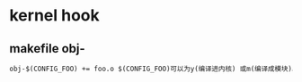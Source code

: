 # kernel hook

## makefile obj-

```txt
obj-$(CONFIG_FOO) += foo.o $(CONFIG_FOO)可以为y(编译进内核) 或m(编译成模块)。如果CONFIG_FOO不是y 和m,那么该文件就不会被编译联接了
```
